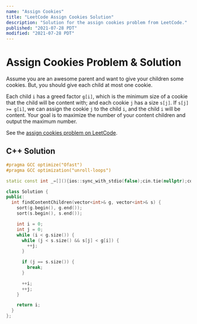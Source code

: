 ```yaml
---
name: "Assign Cookies"
title: "LeetCode Assign Cookies Solution"
description: "Solution for the assign cookies problem from LeetCode."
published: "2021-07-28 PDT"
modified: "2021-07-28 PDT"
---
```


# Assign Cookies Problem & Solution

Assume you are an awesome parent and want to give your children some cookies.
But, you should give each child at most one cookie.

Each child `i` has a greed factor `g[i]`, which is the minimum size of a cookie that the child will be content with; and each cookie `j` has a size `s[j]`.
If `s[j] >= g[i]`, we can assign the cookie `j` to the child `i`, and the child `i` will be content.
Your goal is to maximize the number of your content children and output the maximum number.

See the [assign cookies problem on LeetCode](https://leetcode.com/problems/assign-cookies).

## C++ Solution

```cpp
#pragma GCC optimize("Ofast")
#pragma GCC optimization("unroll-loops")

static const int _=[](){ios::sync_with_stdio(false);cin.tie(nullptr);cout.tie(nullptr);return 0;}();

class Solution {
public:
  int findContentChildren(vector<int>& g, vector<int>& s) {
    sort(g.begin(), g.end());
    sort(s.begin(), s.end());

    int i = 0;
    int j = 0;
    while (i < g.size()) {
      while (j < s.size() && s[j] < g[i]) {
        ++j;
      }

      if (j == s.size()) {
        break;
      }

      ++i;
      ++j;
    }

    return i;
  }
};
```
